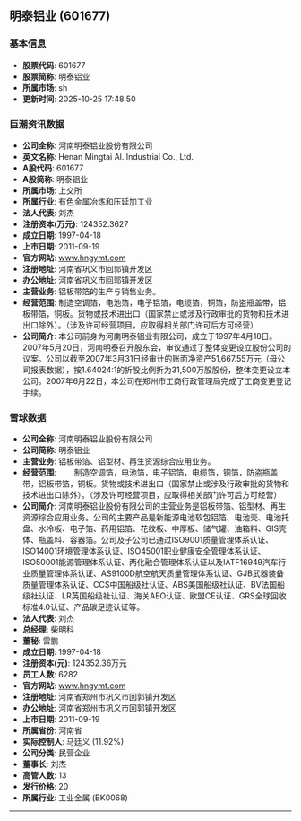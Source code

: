 ## 明泰铝业 (601677)

### 基本信息

- **股票代码**: 601677
- **股票简称**: 明泰铝业
- **所属市场**: sh
- **更新时间**: 2025-10-25 17:48:50

### 巨潮资讯数据

- **公司全称**: 河南明泰铝业股份有限公司
- **英文名称**: Henan Mingtai Al. Industrial Co., Ltd.
- **A股代码**: 601677
- **A股简称**: 明泰铝业
- **所属市场**: 上交所
- **所属行业**: 有色金属冶炼和压延加工业
- **法人代表**: 刘杰
- **注册资本(万元)**: 124352.3627
- **成立日期**: 1997-04-18
- **上市日期**: 2011-09-19
- **官方网站**: www.hngymt.com
- **注册地址**: 河南省巩义市回郭镇开发区
- **办公地址**: 河南省巩义市回郭镇开发区
- **主营业务**: 铝板带箔的生产与销售业务。
- **经营范围**: 制造空调箔，电池箔，电子铝箔，电缆箔，铜箔，防盗瓶盖带，铝板带箔，铜板。货物或技术进出口（国家禁止或涉及行政审批的货物和技术进出口除外）。（涉及许可经营项目，应取得相关部门许可后方可经营）
- **公司简介**: 本公司前身为河南明泰铝业有限公司，成立于1997年4月18日。2007年5月20日，河南明泰召开股东会，审议通过了整体变更设立股份公司的议案。公司以截至2007年3月31日经审计的账面净资产51,667.55万元（母公司报表数据），按1.64024:1的折股比例折为31,500万股股份，整体变更设立本公司。2007年6月22日，本公司在郑州市工商行政管理局完成了工商变更登记手续。

### 雪球数据

- **公司全称**: 河南明泰铝业股份有限公司
- **公司简称**: 明泰铝业
- **主营业务**: 铝板带箔、铝型材、再生资源综合应用业务。
- **经营范围**: 　　制造空调箔，电池箔，电子铝箔，电缆箔，铜箔，防盗瓶盖带，铝板带箔，铜板。货物或技术进出口（国家禁止或涉及行政审批的货物和技术进出口除外）。（涉及许可经营项目，应取得相关部门许可后方可经营）
- **公司简介**: 河南明泰铝业股份有限公司的主营业务是铝板带箔、铝型材、再生资源综合应用业务。公司的主要产品是新能源电池软包铝箔、电池壳、电池托盘、水冷板、电子箔、药用铝箔、花纹板、中厚板、储气罐、油箱料、GIS壳体、瓶盖料、容器箔。公司及子公司已通过ISO9001质量管理体系认证、ISO14001环境管理体系认证、ISO45001职业健康安全管理体系认证、ISO50001能源管理体系认证、两化融合管理体系认证以及IATF16949汽车行业质量管理体系认证、AS9100D航空航天质量管理体系认证、GJB武器装备质量管理体系认证、CCS中国船级社认证、ABS美国船级社认证、BV法国船级社认证、LR英国船级社认证、海关AEO认证、欧盟CE认证、GRS全球回收标准4.0认证、产品碳足迹认证等。
- **法人代表**: 刘杰
- **总经理**: 柴明科
- **董秘**: 雷鹏
- **成立日期**: 1997-04-18
- **注册资本(元)**: 124352.36万元
- **员工人数**: 6282
- **官方网站**: www.hngymt.com
- **注册地址**: 河南省郑州市巩义市回郭镇开发区
- **办公地址**: 河南省郑州市巩义市回郭镇开发区
- **上市日期**: 2011-09-19
- **所属省份**: 河南省
- **实际控制人**: 马廷义 (11.92%)
- **公司分类**: 民营企业
- **董事长**: 刘杰
- **高管人数**: 13
- **发行价格**: 20
- **所属行业**: 工业金属 (BK0068)

---
